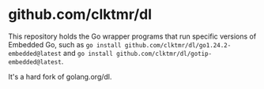 # github.com/clktmr/dl

This repository holds the Go wrapper programs that run specific versions of Embedded Go, such
as `go install github.com/clktmr/dl/go1.24.2-embedded@latest` and `go install github.com/clktmr/dl/gotip-embedded@latest`.

It's a hard fork of golang.org/dl.
